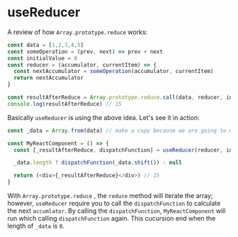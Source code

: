 # useReducer

A review of how `Array.prototype.reduce` works:

```js
const data = [1,2,3,4,5]
const someOperation = (prev, next) => prev + next
const initialValue = 0
const reducer = (accumulator, currentItem) => {
  const nextAccumulator = someOperation(accumulator, currentItem)
  return nextAccumulator
}

const resultAfterReduce = Array.prototype.reduce.call(data, reducer, initialValue)
console.log(resultAfterReduce) // 15
```

Basically `useReducer` is using the above idea. Let's see it in action:

```js
const _data = Array.from(data) // make a copy because we are going to mutate data

const MyReactComponent = () => {
  const [_resultAfterReduce, dispatchFunction] = useReducer(reducer, initialValue)

  _data.length ? dispatchFunction(_data.shift()) : null

  return (<div>{_resultAfterReduce}</div>) // 15
}
```



With `Array.prototype.reduce` , the `reduce` method will iterate the array; however, `useReducer` require you to call the `dispatchFunction` to calculate the next `accumlator`. By calling the `dispatchFunction`, `MyReactComponent` will run which calling `dispatchFunction` again. This cucursion end when the length of `_data` is `0`. 



